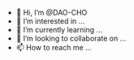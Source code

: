 - 👋 Hi, I’m @DAO-CHO
- 👀 I’m interested in ...
- 🌱 I’m currently learning ...
- 💞️ I’m looking to collaborate on ...
- 📫 How to reach me ...

<!---
DAO-CHO/DAO-CHO is a ✨ special ✨ repository because its `README.md` (this file) appears on your GitHub profile.
You can click the Preview link to take a look at your changes.
--->

